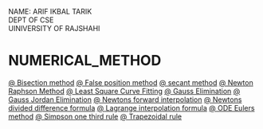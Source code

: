 NAME: ARIF IKBAL TARIK   
DEPT OF CSE    
UINIVERSITY OF RAJSHAHI    

# NUMERICAL_METHOD

[@ Bisection method](https://github.com/Ttoru140/Numerical_method_lab/blob/main/BisectionMethod.cpp)
[@ False position method](https://github.com/Ttoru140/Numerical_method_lab/blob/main/False_Position_Method)
[@ secant method](https://github.com/Ttoru140/Numerical_method_lab/blob/main/Secant_Method.cpp)
[@ Newton Raphson Method](https://github.com/Ttoru140/Numerical_method_lab/blob/main/NewtonRaphsonMethod.cpp)
[@ Least Square Curve Fitting](https://github.com/Ttoru140/Numerical_method_lab/blob/main/Least_Square_Curve_Fitting.cpp)
[@ Gauss Elimination](https://github.com/Ttoru140/Numerical_method_lab/blob/main/Gauss_Elimination.cpp)
[@ Gauss Jordan Elimination](https://github.com/Ttoru140/Numerical_method_lab/blob/main/GaussJordanElimination.cpp)
[@ Newtons forward interpolation](https://github.com/Ttoru140/Numerical_method_lab/blob/main/Newtons_forward_interpolation.cpp)
[@ Newtons divided difference formula](https://github.com/Ttoru140/Numerical_method_lab/blob/main/Newtons_divided_difference_formula.cpp)
[@ Lagrange interpolation formula](https://github.com/Ttoru140/Numerical_method_lab/blob/main/Lagrange_interpolation_formula.cpp)
[@ ODE Eulers method](https://github.com/Ttoru140/Numerical_method_lab/blob/main/ODE_Eulers_method.cpp)
[@ Simpson one third rule](https://github.com/Ttoru140/Numerical_method_lab/blob/main/Simpson_one_third_rule.cpp)
[@ Trapezoidal rule](https://github.com/Ttoru140/Numerical_method_lab/blob/main/Trapezoidal_rule.cpp)
